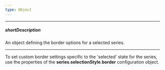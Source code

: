 ```yaml
---
type: Object
---
```

---
##### shortDescription
An object defining the border options for a selected series.

---
To set custom border settings specific to the 'selected' state for the series, use the properties of the **series**.**selectionStyle**.**border** configuration object.